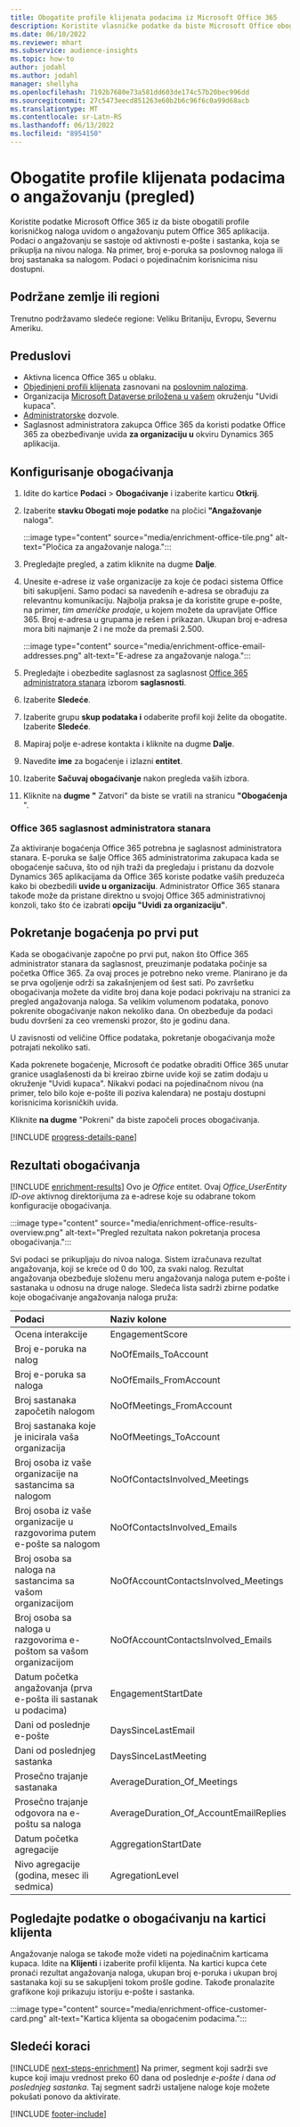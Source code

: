 ```yaml
---
title: Obogatite profile klijenata podacima iz Microsoft Office 365
description: Koristite vlasničke podatke da biste Microsoft Office obogatili profile klijenata podacima o angažovanju.
ms.date: 06/10/2022
ms.reviewer: mhart
ms.subservice: audience-insights
ms.topic: how-to
author: jodahl
ms.author: jodahl
manager: shellyha
ms.openlocfilehash: 7192b7680e73a581dd603de174c57b20bec996dd
ms.sourcegitcommit: 27c5473eecd851263e60b2b6c96f6c0a99d68acb
ms.translationtype: MT
ms.contentlocale: sr-Latn-RS
ms.lasthandoff: 06/13/2022
ms.locfileid: "8954150"
---
```

# <a name="enrich-customer-profiles-with-engagement-data-preview"></a>Obogatite profile klijenata podacima o angažovanju (pregled)

Koristite podatke Microsoft Office 365 iz da biste obogatili profile korisničkog naloga uvidom o angažovanju putem Office 365 aplikacija. Podaci o angažovanju se sastoje od aktivnosti e-pošte i sastanka, koja se prikuplja na nivou naloga. Na primer, broj e-poruka sa poslovnog naloga ili broj sastanaka sa nalogom. Podaci o pojedinačnim korisnicima nisu dostupni.

## <a name="supported-countries-or-regions"></a>Podržane zemlje ili regioni

Trenutno podržavamo sledeće regione: Veliku Britaniju, Evropu, Severnu Ameriku.

## <a name="prerequisites"></a>Preduslovi

- Aktivna licenca Office 365 u oblaku.
- [Objedinjeni profili klijenata](customer-profiles.md) zasnovani na [poslovnim nalozima](work-with-business-accounts.md).
- Organizacija [Microsoft Dataverse priložena u vašem](create-environment.md#step-3-connect-to-microsoft-dataverse) okruženju "Uvidi kupaca".
- [Administratorske](permissions.md#admin) dozvole.
- Saglasnost administratora zakupca Office 365 da koristi podatke Office 365 za obezbeđivanje uvida **za organizaciju u** okviru Dynamics 365 aplikacija.

## <a name="configure-the-enrichment"></a>Konfigurisanje obogaćivanja

1. Idite do kartice **Podaci** > **Obogaćivanje** i izaberite karticu **Otkrij**.

1. Izaberite **stavku Obogati moje podatke** na pločici **"Angažovanje** naloga".

   :::image type="content" source="media/enrichment-office-tile.png" alt-text="Pločica za angažovanje naloga.":::

1. Pregledajte pregled, a zatim kliknite na dugme **Dalje**.

1. Unesite e-adrese iz vaše organizacije za koje će podaci sistema Office biti sakupljeni. Samo podaci sa navedenih e-adresa se obrađuju za relevantnu komunikaciju. Najbolja praksa je da koristite grupe e-pošte, na primer, *tim američke prodaje*, u kojem možete da upravljate Office 365. Broj e-adresa u grupama je rešen i prikazan. Ukupan broj e-adresa mora biti najmanje 2 i ne može da premaši 2.500.

   :::image type="content" source="media/enrichment-office-email-addresses.png" alt-text="E-adrese za angažovanje naloga.":::

1. Pregledajte i obezbedite saglasnost za saglasnost [Office 365 administratora stanara](#office-365-tenant-administrator-consent) izborom **saglasnosti**.

1. Izaberite **Sledeće**.

1. Izaberite grupu **skup podataka i** odaberite profil koji želite da obogatite. Izaberite **Sledeće**.

1. Mapiraj polje e-adrese kontakta i kliknite na dugme **Dalje**.

1. Navedite **ime** za bogaćenje i izlazni **entitet**.

1. Izaberite **Sačuvaj obogaćivanje** nakon pregleda vaših izbora.

1. Kliknite na **dugme "** Zatvori" da biste se vratili na stranicu **"Obogaćenja** ".

### <a name="office-365-tenant-administrator-consent"></a>Office 365 saglasnost administratora stanara

Za aktiviranje bogaćenja Office 365 potrebna je saglasnost administratora stanara. E-poruka se šalje Office 365 administratorima zakupaca kada se obogaćenje sačuva, što od njih traži da pregledaju i pristanu da dozvole Dynamics 365 aplikacijama da Office 365 koriste podatke vaših preduzeća kako bi obezbedili **uvide u organizaciju**. Administrator Office 365 stanara takođe može da pristane direktno u svojoj Office 365 administrativnoj konzoli, tako što će izabrati **opciju "Uvidi za organizaciju"**.

## <a name="running-the-enrichment-for-the-first-time"></a>Pokretanje bogaćenja po prvi put

Kada se obogaćivanje započne po prvi put, nakon što Office 365 administrator stanara da saglasnost, preuzimanje podataka počinje sa početka Office 365. Za ovaj proces je potrebno neko vreme. Planirano je da se prva ogoljenje održi sa zakašnjenjem od šest sati. Po završetku obogaćivanja možete da vidite broj dana koje podaci pokrivaju na stranici za pregled angažovanja naloga. Sa velikim volumenom podataka, ponovo pokrenite obogaćivanje nakon nekoliko dana. On obezbeđuje da podaci budu dovršeni za ceo vremenski prozor, što je godinu dana.

U zavisnosti od veličine Office podataka, pokretanje obogaćivanja može potrajati nekoliko sati.

Kada pokrenete bogaćenje, Microsoft će podatke obraditi Office 365 unutar granice usaglašenosti da bi kreirao zbirne uvide koji se zatim dodaju u okruženje "Uvidi kupaca". Nikakvi podaci na pojedinačnom nivou (na primer, telo bilo koje e-pošte ili poziva kalendara) ne postaju dostupni korisnicima korisničkih uvida.

Kliknite **na dugme** "Pokreni" da biste započeli proces obogaćivanja.

[!INCLUDE [progress-details-pane](includes/progress-details-pane.md)]

## <a name="enrichment-results"></a>Rezultati obogaćivanja

[!INCLUDE [enrichment-results](includes/enrichment-results.md)] Ovo je *Office* entitet. Ovaj *Office_UserEntity ID-ove* aktivnog direktorijuma za e-adrese koje su odabrane tokom konfiguracije obogaćivanja.

:::image type="content" source="media/enrichment-office-results-overview.png" alt-text="Pregled rezultata nakon pokretanja procesa obogaćivanja.":::

Svi podaci se prikupljaju do nivoa naloga. Sistem izračunava rezultat angažovanja, koji se kreće od 0 do 100, za svaki nalog. Rezultat angažovanja obezbeđuje složenu meru angažovanja naloga putem e-pošte i sastanaka u odnosu na druge naloge. Sledeća lista sadrži zbirne podatke koje obogaćivanje angažovanja naloga pruža:

| Podaci                                                                              | Naziv kolone                              |
| :-------------------------------------------------------------------------------- |:---------------------------------------- |
| Ocena interakcije                                                                  |  EngagementScore                         |
| Broj e-poruka na nalog                                                       |  NoOfEmails_ToAccount                    |
| Broj e-poruka sa naloga                                                     |  NoOfEmails_FromAccount                  |
| Broj sastanaka započetih nalogom                                           |  NoOfMeetings_FromAccount                |
| Broj sastanaka koje je inicirala vaša organizacija                                 |  NoOfMeetings_ToAccount                  |
| Broj osoba iz vaše organizacije na sastancima sa nalogom                  |  NoOfContactsInvolved_Meetings           |
| Broj osoba iz vaše organizacije u razgovorima putem e-pošte sa nalogom       |  NoOfContactsInvolved_Emails             |
| Broj osoba sa naloga na sastancima sa vašom organizacijom                  |  NoOfAccountContactsInvolved_Meetings    |
| Broj osoba sa naloga u razgovorima e-poštom sa vašom organizacijom       |  NoOfAccountContactsInvolved_Emails      |
| Datum početka angažovanja (prva e-pošta ili sastanak u podacima)                        |  EngagementStartDate                     |
| Dani od poslednje e-pošte                                                             |  DaysSinceLastEmail                      |
| Dani od poslednjeg sastanka                                                           |  DaysSinceLastMeeting                    |
| Prosečno trajanje sastanaka                                                      |  AverageDuration_Of_Meetings             |
| Prosečno trajanje odgovora na e-poštu sa naloga                                    |  AverageDuration_Of_AccountEmailReplies  |
| Datum početka agregacije                                                            |  AggregationStartDate                    |
| Nivo agregacije (godina, mesec ili sedmica)                                          |  AgregationLevel                        |

## <a name="see-enrichment-data-on-the-customer-card"></a>Pogledajte podatke o obogaćivanju na kartici klijenta

Angažovanje naloga se takođe može videti na pojedinačnim karticama kupaca. Idite na **Klijenti** i izaberite profil klijenta. Na kartici kupca ćete pronaći rezultat angažovanja naloga, ukupan broj e-poruka i ukupan broj sastanaka koji su se sakupljeni tokom prošle godine. Takođe pronalazite grafikone koji prikazuju istoriju e-pošte i sastanka.

:::image type="content" source="media/enrichment-office-customer-card.png" alt-text="Kartica klijenta sa obogaćenim podacima.":::

## <a name="next-steps"></a>Sledeći koraci

[!INCLUDE [next-steps-enrichment](includes/next-steps-enrichment.md)]
Na primer, segment koji sadrži sve kupce koji imaju vrednost preko 60 dana od poslednje *e-pošte i* dana *od poslednjeg sastanka*. Taj segment sadrži ustaljene naloge koje možete pokušati ponovo da aktivirate.

[!INCLUDE [footer-include](includes/footer-banner.md)]
